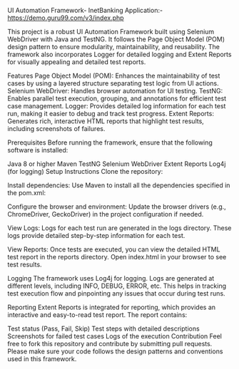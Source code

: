 
UI Automation Framework- InetBanking Application:- https://demo.guru99.com/v3/index.php

This project is a robust UI Automation Framework built using Selenium WebDriver with Java and TestNG. It follows the Page Object Model (POM) design pattern to ensure modularity, maintainability, and reusability. The framework also incorporates Logger for detailed logging and Extent Reports for visually appealing and detailed test reports.

Features
Page Object Model (POM): Enhances the maintainability of test cases by using a layered structure separating test logic from UI actions.
Selenium WebDriver: Handles browser automation for UI testing.
TestNG: Enables parallel test execution, grouping, and annotations for efficient test case management.
Logger: Provides detailed log information for each test run, making it easier to debug and track test progress.
Extent Reports: Generates rich, interactive HTML reports that highlight test results, including screenshots of failures.

Prerequisites
Before running the framework, ensure that the following software is installed:

Java 8 or higher
Maven
TestNG
Selenium WebDriver
Extent Reports
Log4j (for logging)
Setup Instructions
Clone the repository:

Install dependencies:
Use Maven to install all the dependencies specified in the pom.xml:

Configure the browser and environment:
Update the browser drivers (e.g., ChromeDriver, GeckoDriver) in the project configuration if needed.

View Logs:
Logs for each test run are generated in the logs directory. These logs provide detailed step-by-step information for each test.

View Reports:
Once tests are executed, you can view the detailed HTML test report in the reports directory. Open index.html in your browser to see test results.

Logging
The framework uses Log4j for logging. Logs are generated at different levels, including INFO, DEBUG, ERROR, etc. This helps in tracking test execution flow and pinpointing any issues that occur during test runs.

Reporting
Extent Reports is integrated for reporting, which provides an interactive and easy-to-read test report. The report contains:

Test status (Pass, Fail, Skip)
Test steps with detailed descriptions
Screenshots for failed test cases
Logs of the execution
Contribution
Feel free to fork this repository and contribute by submitting pull requests. Please make sure your code follows the design patterns and conventions used in this framework.
